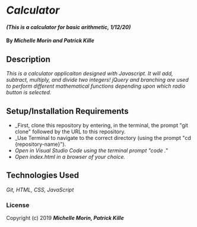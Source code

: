 # _Calculator_

#### _(This is a calculator for basic arithmetic, 1/12/20)_

#### By _**Michelle Morin and Patrick Kille**_

## Description

_This is a calculator applicaiton designed with Javascript. It will add, subtract, multiply, and divide two integers! jQuery and branching are used to perform different mathematical functions depending upon which radio button is selected._

## Setup/Installation Requirements

* _First, clone this repository by entering, in the terminal, the prompt "git clone" followed by the URL to this repository.
* _Use Terminal to navigate to the correct directory (using the prompt "cd {repository-name}").
* _Open in Visual Studio Code using the terminal prompt "code ."_
* _Open index.html in a browser of your choice._

## Technologies Used

_Git, HTML, CSS, JavaScript_

### License

Copyright (c) 2019 **_Michelle Morin, Patrick Kille_**